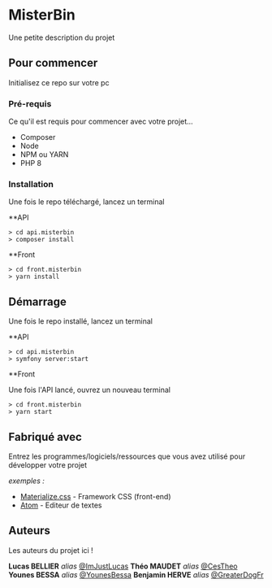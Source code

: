 # MisterBin

Une petite description du projet

## Pour commencer

Initialisez ce repo sur votre pc

### Pré-requis

Ce qu'il est requis pour commencer avec votre projet...

- Composer
- Node
- NPM ou YARN
- PHP 8

### Installation

Une fois le repo téléchargé, lancez un terminal

**API

``` 
> cd api.misterbin
> composer install
```

**Front

```
> cd front.misterbin
> yarn install
```

## Démarrage


Une fois le repo installé, lancez un terminal

**API

``` 
> cd api.misterbin
> symfony server:start
```

**Front

Une fois l'API lancé, ouvrez un nouveau terminal

```
> cd front.misterbin
> yarn start
```

## Fabriqué avec

Entrez les programmes/logiciels/ressources que vous avez utilisé pour développer votre projet

_exemples :_
* [Materialize.css](http://materializecss.com) - Framework CSS (front-end)
* [Atom](https://atom.io/) - Editeur de textes

## Auteurs
Les auteurs du projet ici !

**Lucas BELLIER** _alias_ [@ImJustLucas](https://github.com/ImJustLucas)
**Théo MAUDET** _alias_ [@CesTheo](https://github.com/CesTheo)
**Younes BESSA** _alias_ [@YounesBessa](https://github.com/YounesBessa)
**Benjamin HERVE** _alias_ [@GreaterDogFr](https://github.com/GreaterDogFr)
